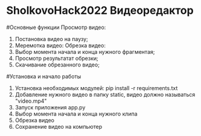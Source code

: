 # SholkovoHack2022 Видеоредактор

#Основные функции
Просмотр видео:
  1) Постановка видео на паузу;
  2) Меремотка видео:
Обрезка видео:
  1) Выбор момента начала и конца нужного фрагментая;
  2) Просмотр результатат обрезки;
  3) Скачивание обрезанного видео;
  
#Установка и начало работы

1) Установка необходимых модулей:
  pip install -r requirements.txt
2) Добавление нужного видео в папку static, видео должно называться "video.mp4"
3) Запуск приложения app.py
4) Выбор момента начала и конца нужного клипа
5) Обрезка видео
6) Сохранение видео на компьютер

